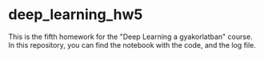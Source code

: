 # deep_learning_hw5

This is the fifth homework for the "Deep Learning a gyakorlatban" course. In this repository, you can find the notebook with the code, and the log file.
